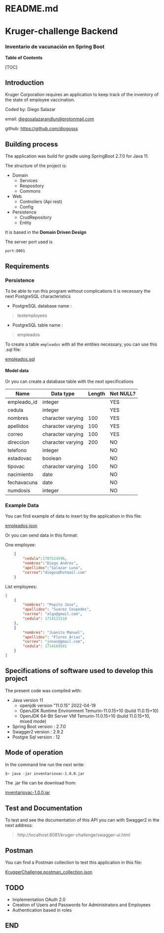# README.md

# Kruger-challenge Backend

### Inventario de vacunación en Spring Boot

**Table of Contents**


[TOC]


## Introduction

Kruger Corporation requires an application to keep track of the inventory of the state of
employee vaccination.

Coded by: Diego Salazar

email: diegosalazarandlun@protonmail.com

github: https://github.com/diogosss

## Building process

The application was build for gradle using SpringBoot 2.7.0 for Java 11.

The structure of the project is:
+ Domain
  + Services
  + Respository
  + Commons
+ Web
  + Controllers (Api rest)
  + Config
+ Persistence
  + CrudRepository
  + Entity

It is based in the **Domain Driven Design**

The server port used is

`port:8081`

## Requirements

### Persistence

To be able to run this program without complications it is necessary the next PostgreSQL characteristics

+ PostgreSQL database name :
>testemployees
+ PostgreSQL table name :
>empleados

To create a table `empleados` with all the entities necessary, you can use this .sql file:

[empleados.sql](http://localhost/)

#### Model data

Or you can create a database table with the next specifications

| Name        | Data type         | Length | Not NULL? |
|-------------|-------------------|--------|-----------|
| empleado_id | integer           |        | YES       |
| cedula      | integer           |        | YES       |
| nombres     | character varying | 100    | YES       |
| apellidos   | character varying | 100    | YES       |
| correo      | character varying | 100    | YES       |
| direccion   | character varying | 200    | NO        |
| telefono    | integer           |        | NO        |
| estadovac   | boolean           |        | NO        |
| tipovac     | character varying | 100    | NO        |
| nacimiento  | date              |        | NO        |
| fechavacuna | date              |        | NO        |
| numdosis    | integer           |        | NO        |


### Example Data

You can find example of data to insert by the application in this file:

[empleados.json](http://localhost/)

Or you can send data in this format:

One employee:
```json
    {
        "cedula":1787524596,
        "nombres":"Diego Andres",
        "apellidos":"Salazar Luna",
        "correo":"diogos@hotmail.com"
    }
```

List employees:
```json
[
    {
        "nombres": "Pepito Jose",
        "apellidos": "Suarez Cespedes",
        "correo": "algo@gmail.com",
        "cedula": 1714121510
    },
    {
        "nombres": "Juanito Manuel",
        "apellidos": "Flores Arias",
        "correo": "jnnas@gmail.com",
        "cedula": 1714169501
    }
]
```



## Specifications of software used to develop this project
The present code was compiled with:
+ Java version 11
  + openjdk version "11.0.15" 2022-04-19
  + OpenJDK Runtime Environment Temurin-11.0.15+10 (build 11.0.15+10)
  + OpenJDK 64-Bit Server VM Temurin-11.0.15+10 (build 11.0.15+10, mixed mode)
+ Spring Boot version : 2.7.0
+ Swagger2 version : 2.9.2
+ Postgre Sql version : 12 



## Mode of operation
In the command line run the next write:

```bash
$> java -jar inventariovac-1.0.0.jar
```
The .jar file can be download from:

[inventariovac-1.0.0.jar](http://localhost/)

## Test and Documentation

To test and see the documentation of this API you can with Swagger2 in the next address:

>http://localhost:8081/kruger-challenge/swagger-ui.html

## Postman

You can find a Postman collection to test this application in this file:

[KruggerChallenge.postman_collection.json](http://localhost/)

## TODO

+ Implementation OAuth 2.0
+ Creation of Users and Passwords for Administrators and Employees
+ Authentication based in roles



## END